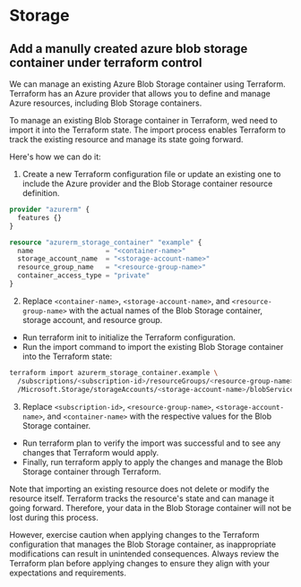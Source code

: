 # Storage

## Add a manully created azure blob storage container under terraform control
We can manage an existing Azure Blob Storage container using Terraform. 
Terraform has an Azure provider that allows you to define and manage Azure resources, including Blob Storage containers.

To manage an existing Blob Storage container in Terraform, wed need to import it into the Terraform state. 
The import process enables Terraform to track the existing resource and manage its state going forward. 

Here's how we can do it:

1. Create a new Terraform configuration file or update an existing one to include the Azure provider and the Blob Storage container resource definition. 
```tf
provider "azurerm" {
  features {}
}

resource "azurerm_storage_container" "example" {
  name                  = "<container-name>"
  storage_account_name  = "<storage-account-name>"
  resource_group_name   = "<resource-group-name>"
  container_access_type = "private"
}
```

2. Replace `<container-name>`, `<storage-account-name>`, and `<resource-group-name>` with the actual names of the 
Blob Storage container, storage account, and resource group.
- Run terraform init to initialize the Terraform configuration.
- Run the import command to import the existing Blob Storage container into the Terraform state:
```sh
terraform import azurerm_storage_container.example \
  /subscriptions/<subscription-id>/resourceGroups/<resource-group-name>/providers \
  /Microsoft.Storage/storageAccounts/<storage-account-name>/blobServices/default/containers/<container-name>
```

3. Replace `<subscription-id>`, `<resource-group-name>`, `<storage-account-name>`, and `<container-name>` with the respective values for the Blob Storage container.
- Run terraform plan to verify the import was successful and to see any changes that Terraform would apply.
- Finally, run terraform apply to apply the changes and manage the Blob Storage container through Terraform.

Note that importing an existing resource does not delete or modify the resource itself. 
Terraform tracks the resource's state and can manage it going forward. 
Therefore, your data in the Blob Storage container will not be lost during this process.

However, exercise caution when applying changes to the Terraform configuration that manages the Blob Storage container, 
as inappropriate modifications can result in unintended consequences. 
Always review the Terraform plan before applying changes to ensure they align with your expectations and requirements.
